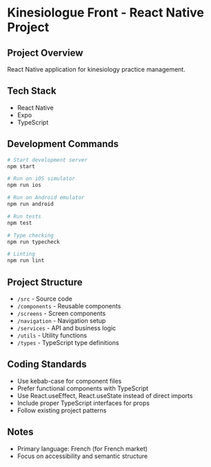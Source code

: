 # Kinesiologue Front - React Native Project

## Project Overview
React Native application for kinesiology practice management.

## Tech Stack
- React Native
- Expo
- TypeScript

## Development Commands
```bash
# Start development server
npm start

# Run on iOS simulator
npm run ios

# Run on Android emulator
npm run android

# Run tests
npm test

# Type checking
npm run typecheck

# Linting
npm run lint
```

## Project Structure
- `/src` - Source code
- `/components` - Reusable components
- `/screens` - Screen components
- `/navigation` - Navigation setup
- `/services` - API and business logic
- `/utils` - Utility functions
- `/types` - TypeScript type definitions

## Coding Standards
- Use kebab-case for component files
- Prefer functional components with TypeScript
- Use React.useEffect, React.useState instead of direct imports
- Include proper TypeScript interfaces for props
- Follow existing project patterns

## Notes
- Primary language: French (for French market)
- Focus on accessibility and semantic structure